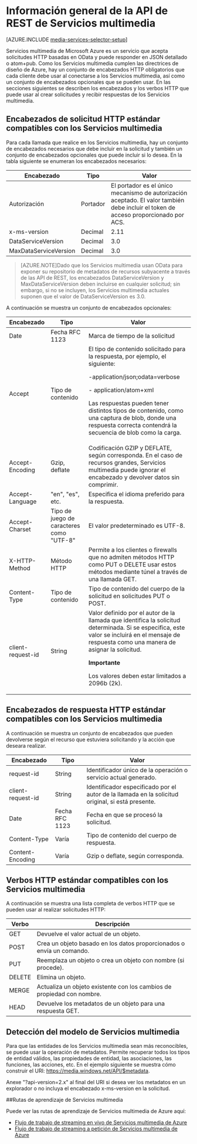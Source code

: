 <properties 
	pageTitle="Información general de la API de REST de Servicios multimedia | Microsoft Azure" 
	description="Información general de la API de REST de Servicios multimedia" 
	services="media-services" 
	documentationCenter="" 
	authors="Juliako" 
	manager="dwrede" 
	editor=""/>

<tags 
	ms.service="media-services" 
	ms.workload="media" 
	ms.tgt_pltfrm="na" 
	ms.devlang="dotnet" 
	ms.topic="article" 
	ms.date="09/07/2015"
	ms.author="juliako"/>


# Información general de la API de REST de Servicios multimedia 

[AZURE.INCLUDE [media-services-selector-setup](../../includes/media-services-selector-setup.md)]

Servicios multimedia de Microsoft Azure es un servicio que acepta solicitudes HTTP basadas en OData y puede responder en JSON detallado o atom+pub. Como los Servicios multimedia cumplen las directrices de diseño de Azure, hay un conjunto de encabezados HTTP obligatorios que cada cliente debe usar al conectarse a los Servicios multimedia, así como un conjunto de encabezados opcionales que se pueden usar. En las secciones siguientes se describen los encabezados y los verbos HTTP que puede usar al crear solicitudes y recibir respuestas de los Servicios multimedia.


## Encabezados de solicitud HTTP estándar compatibles con los Servicios multimedia

Para cada llamada que realice en los Servicios multimedia, hay un conjunto de encabezados necesarios que debe incluir en la solicitud y también un conjunto de encabezados opcionales que puede incluir si lo desea. En la tabla siguiente se enumeran los encabezados necesarios:


Encabezado|Tipo|Valor
---|---|---
Autorización|Portador|El portador es el único mecanismo de autorización aceptado. El valor también debe incluir el token de acceso proporcionado por ACS.
x-ms-version|Decimal|2\.11
DataServiceVersion|Decimal|3\.0
MaxDataServiceVersion|Decimal|3\.0



>[AZURE.NOTE]Dado que los Servicios multimedia usan OData para exponer su repositorio de metadatos de recursos subyacente a través de las API de REST, los encabezados DataServiceVersion y MaxDataServiceVersion deben incluirse en cualquier solicitud; sin embargo, si no se incluyen, los Servicios multimedia actuales suponen que el valor de DataServiceVersion es 3.0.

A continuación se muestra un conjunto de encabezados opcionales:

Encabezado|Tipo|Valor
---|---|---
Date|Fecha RFC 1123|Marca de tiempo de la solicitud
Accept|Tipo de contenido|El tipo de contenido solicitado para la respuesta, por ejemplo, el siguiente:<p> -application/json;odata=verbose<p> - application/atom+xml<p> Las respuestas pueden tener distintos tipos de contenido, como una captura de blob, donde una respuesta correcta contendrá la secuencia de blob como la carga.
Accept-Encoding|Gzip, deflate|Codificación GZIP y DEFLATE, según corresponda. En el caso de recursos grandes, Servicios multimedia puede ignorar el encabezado y devolver datos sin comprimir.
Accept-Language|"en", "es", etc.|Especifica el idioma preferido para la respuesta.
Accept-Charset|Tipo de juego de caracteres como "UTF-8"|El valor predeterminado es UTF-8.
X-HTTP-Method|Método HTTP|Permite a los clientes o firewalls que no admiten métodos HTTP como PUT o DELETE usar estos métodos mediante túnel a través de una llamada GET.
Content-Type|Tipo de contenido|Tipo de contenido del cuerpo de la solicitud en solicitudes PUT o POST.
client-request-id|String|Valor definido por el autor de la llamada que identifica la solicitud determinada. Si se especifica, este valor se incluirá en el mensaje de respuesta como una manera de asignar la solicitud. <p><p>**Importante**<p>Los valores deben estar limitados a 2096b (2k).

## Encabezados de respuesta HTTP estándar compatibles con los Servicios multimedia

A continuación se muestra un conjunto de encabezados que pueden devolverse según el recurso que estuviera solicitando y la acción que deseara realizar.


Encabezado|Tipo|Valor
---|---|---
request-id|String|Identificador único de la operación o servicio actual generado.
client-request-id|String|Identificador especificado por el autor de la llamada en la solicitud original, si está presente.
Date|Fecha RFC 1123|Fecha en que se procesó la solicitud.
Content-Type|Varía|Tipo de contenido del cuerpo de respuesta.
Content-Encoding|Varía|Gzip o deflate, según corresponda.


## Verbos HTTP estándar compatibles con los Servicios multimedia

A continuación se muestra una lista completa de verbos HTTP que se pueden usar al realizar solicitudes HTTP:


Verbo|Descripción
---|---
GET|Devuelve el valor actual de un objeto.
POST|Crea un objeto basado en los datos proporcionados o envía un comando.
PUT|Reemplaza un objeto o crea un objeto con nombre (si procede).
DELETE|Elimina un objeto.
MERGE|Actualiza un objeto existente con los cambios de propiedad con nombre.
HEAD|Devuelve los metadatos de un objeto para una respuesta GET.


## Detección del modelo de Servicios multimedia

Para que las entidades de los Servicios multimedia sean más reconocibles, se puede usar la operación de metadatos. Permite recuperar todos los tipos de entidad válidos, las propiedades de entidad, las asociaciones, las funciones, las acciones, etc. En el ejemplo siguiente se muestra cómo construir el URI: https://media.windows.net/API/$metadata.

Anexe "?api-version=2.x" al final del URI si desea ver los metadatos en un explorador o no incluya el encabezado x-ms-version en la solicitud.




##Rutas de aprendizaje de Servicios multimedia

Puede ver las rutas de aprendizaje de Servicios multimedia de Azure aquí:

- [Flujo de trabajo de streaming en vivo de Servicios multimedia de Azure](http://azure.microsoft.com/documentation/learning-paths/media-services-streaming-live/)
- [Flujo de trabajo de streaming a petición de Servicios multimedia de Azure](http://azure.microsoft.com/documentation/learning-paths/media-services-streaming-on-demand/)


<!-- Anchors. -->


<!-- URLs. -->
  [Management Portal]: http://manage.windowsazure.com/



 

<!---HONumber=Sept15_HO2-->